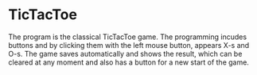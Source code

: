 # TicTacToe
The program is the classical TicTacToe game. The programming incudes buttons and by clicking them with the left mouse button, appears X-s and O-s. The game saves automatically and shows the result, which can be cleared at any moment and also has a button for a new start of the game. 
